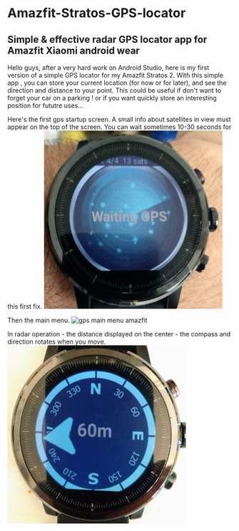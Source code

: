 # Amazfit-Stratos-GPS-locator
Simple &amp; effective radar GPS locator app for Amazfit Xiaomi android wear
------------------------------------------------------------------------------
Hello guys, after a very hard work on Android Studio, here is my first version of a simple GPS locator for my Amazfit Stratos 2.
With this simple app , you can store your current location (for now or for later), and see the direction and distance to your point.
This could be useful if don't want to forget your car on a parking ! or if you want quickly store an interesting position for fututre uses...

Here's the first gps startup screen. A small info about satellites in view must appear on the top of the screen.
You can wait sometimes 10-30 seconds for this first fix. 
<img src="/gpsapp_271818537.jpg" alt="gps startup fix"/>

Then the main menu.
<img src="/gpsapp_371818537.jpg" alt="gps main menu amazfit"/>

In radar operation - the distance displayed on the center - the compass and direction rotates when you move.
<img src="/gpsapp_171818537.jpg" alt="gps radar stratos 2"/>
